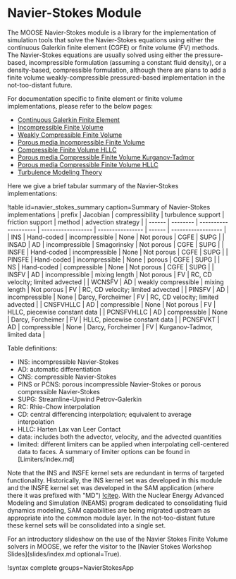 # Navier-Stokes Module

The MOOSE Navier-Stokes module is a library for the implementation of simulation tools that solve the
Navier-Stokes equations using either the continuous Galerkin finite element
(CGFE) or finite volume (FV) methods. The Navier-Stokes
equations are usually solved using either the pressure-based, incompressible formulation (assuming a
constant fluid density), or a density-based, compressible formulation, although
there are plans to add a finite volume weakly-compressible pressured-based implementation in
the not-too-distant future.

For documentation specific to finite element or finite volume implementations,
please refer to the below pages:

- [Continuous Galerkin Finite Element](navier_stokes/cgfe.md)
- [Incompressible Finite Volume](insfv.md)
- [Weakly Compressible Finite Volume](wcnsfv.md)
- [Porous media Incompressible Finite Volume](pinsfv.md)
- [Compressible Finite Volume HLLC](CNSFVHLLCBase.md)
- [Porous media Compressible Finite Volume Kurganov-Tadmor](PCNSFVKT.md)
- [Porous media Compressible Finite Volume HLLC](PCNSFVHLLC.md)
- [Turbulence Modeling Theory](navier_stokes/rans_theory.md)

Here we give a brief tabular summary of the Navier-Stokes implementations:

!table id=navier_stokes_summary caption=Summary of Navier-Stokes implementations
| prefix     | Jacobian   | compressibility      | turbulence support | friction support  | method | advection strategy                |
| ------     | --------   | -------------------- | ------------------ | ----------------  | ------ | ------------------                |
| INS        | Hand-coded | incompressible       | None               | Not porous        | CGFE   | SUPG                              |
| INSAD      | AD         | incompressible       | Smagorinsky        | Not porous        | CGFE   | SUPG                              |
| INSFE      | Hand-coded | incompressible       | None               | Not porous        | CGFE   | SUPG                              |
| PINSFE     | Hand-coded | incompressible       | None               | porous            | CGFE   | SUPG                              |
| NS         | Hand-coded | compressible         | None               | Not porous        | CGFE   | SUPG                              |
| INSFV      | AD         | incompressible       | mixing length      | Not porous        | FV     | RC, CD velocity; limited advected |
| WCNSFV     | AD         | weakly compressible  | mixing length      | Not porous        | FV     | RC, CD velocity; limited advected |
| PINSFV     | AD         | incompressible       | None               | Darcy, Forcheimer | FV     | RC, CD velocity; limited advected |
| CNSFVHLLC  | AD         | compressible         | None               | Not porous        | FV     | HLLC, piecewise constant data     |
| PCNSFVHLLC | AD         | compressible         | None               | Darcy, Forcheimer | FV     | HLLC, piecewise constant data     |
| PCNSFVKT   | AD         | compressible         | None               | Darcy, Forcheimer | FV     | Kurganov-Tadmor, limited data     |

Table definitions:

- INS: incompressible Navier-Stokes
- AD: automatic differentiation
- CNS: compressible Navier-Stokes
- PINS or PCNS: porous incompressible Navier-Stokes or porous compressible Navier-Stokes
- SUPG: Streamline-Upwind Petrov-Galerkin
- RC: Rhie-Chow interpolation
- CD: central differencing interpolation; equivalent to average interpolation
- HLLC: Harten Lax van Leer Contact
- data: includes both the advector, velocity, and the advected quantities
- limited: different limiters can be applied when interpolating cell-centered
  data to faces. A summary of limiter options can be found in
  [Limiters/index.md]

Note that the INS and INSFE kernel sets are redundant in terms of targeted
functionality. Historically, the INS kernel set was developed in this module and
the INSFE kernel set was developed in the SAM application (where there it was
prefixed with "MD") [!citep](hu2021sam). With
the Nuclear Energy Advanced Modeling and Simulation (NEAMS) program dedicated
to consolidating fluid dynamics modeling, SAM capabilities are being migrated
upstream as appropriate into the common module layer. In the not-too-distant
future these kernel sets will be consolidated into a single set.

For an introductory slideshow on the use of the Navier Stokes Finite Volume solvers in MOOSE, we refer the visitor to the [Navier Stokes Workshop Slides](slides/index.md optional=True).

!syntax complete groups=NavierStokesApp
